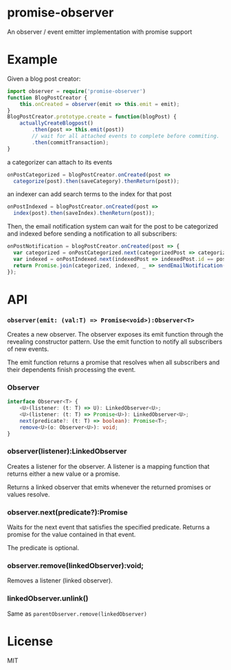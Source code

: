 # promise-observer

An observer / event emitter implementation with promise support

# Example

Given a blog post creator:

```typescript
import observer = require('promise-observer')
function BlogPostCreator {
    this.onCreated = observer(emit => this.emit = emit);
}
BlogPostCreator.prototype.create = function(blogPost) {
    actuallyCreateBlogpost()
        .then(post => this.emit(post))
        // wait for all attached events to complete before commiting.
        .then(commitTransaction);
}
```

a categorizer can attach to its events


```typescript
onPostCategorized = blogPostCreator.onCreated(post =>
  categorize(post).then(saveCategory).thenReturn(post));
```

an indexer can add search terms to the index for that post

```typescript
onPostIndexed = blogPostCreator.onCreated(post =>
  index(post).then(saveIndex).thenReturn(post));
```

Then, the email notification system can wait for the post to be
categorized and indexed before sending a notification to all subscribers:

```typescript
onPostNotification = blogPostCreator.onCreated(post => {
  var categorized = onPostCategorized.next(categorizedPost => categorizedPost.id == post.id);
  var indexed = onPostIndexed.next(indexedPost => indexedPost.id == post.id);
  return Promise.join(categorized, indexed, _ => sendEmailNotification(post))
});
```

# API

### `observer(emit: (val:T) => Promise<void>):Observer<T>`

Creates a new observer. The observer exposes its emit function through the
revealing constructor pattern. Use the emit function to notify all subscribers
of new events.

The emit function returns a promise that resolves when all subscribers and
their dependents finish processing the event.


### Observer<T>

```typescript
interface Observer<T> {
    <U>(listener: (t: T) => U): LinkedObserver<U>;
    <U>(listener: (t: T) => Promise<U>): LinkedObserver<U>;
    next(predicate?: (t: T) => boolean): Promise<T>;
    remove<U>(o: Observer<U>): void;
}
```

### observer(listener):LinkedObserver

Creates a listener for the observer. A listener is a mapping function that returns
either a new value or a promise.

Returns a linked observer that emits whenever the returned promises or values
resolve.

### observer.next(predicate?):Promise

Waits for the next event that satisfies the specified predicate. Returns a
promise for the value contained in that event.

The predicate is optional.

### observer.remove(linkedObserver):void;

Removes a listener (linked observer).

### linkedObserver.unlink()

Same as `parentObserver.remove(linkedObserver)`

# License

MIT

